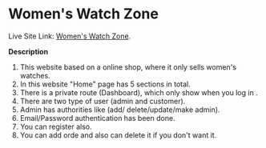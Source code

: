 # Women's Watch Zone

Live Site Link: [Women's Watch Zone](https://ammusement-park.web.app ).

**Description**

1. This website based on a online shop, where it only sells women's watches.
2. In this website "Home" page has 5 sections in total.
3. There is a private route (Dashboard), which only show when you log in .
4. There are two type of user (admin and customer).
5. Admin has authorities like (add/ delete/update/make admin).
4. Email/Password authentication has been done.
5. You can register also.
6. You can add orde and also can delete it if you don't want it.